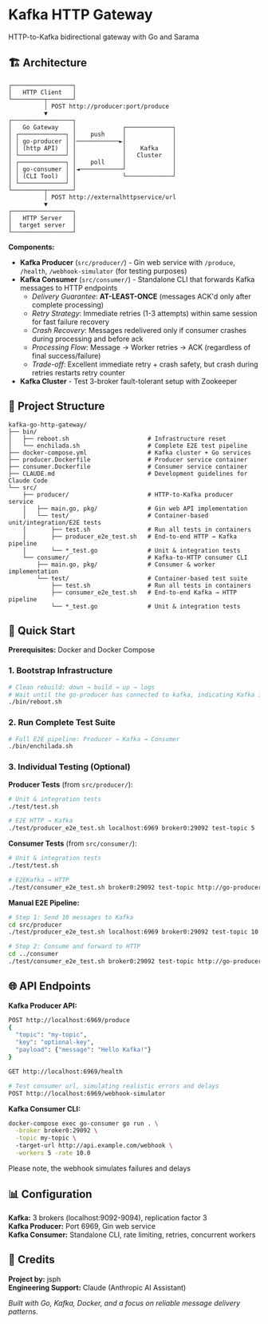 # Kafka HTTP Gateway

HTTP-to-Kafka bidirectional gateway with Go and Sarama

## 🏗️ Architecture

```
┌─────────────────┐
│   HTTP Client   │
└─────────┬───────┘
          │ POST http://producer:port/produce
          ▼
┌─────────────────┐             
│   Go Gateway    │             ┌─────────────┐
│ ┌─────────────┐ │    push     │             │
│ │ go-producer │ │────────────►│             │
│ │ (http API)  │ │             │    Kafka    │
│ └─────────────┘ │             │   Cluster   │
│ ┌─────────────┐ │    poll     │             │
│ │ go-consumer │ │◄────────────┘             │
│ │ (CLI Tool)  │ │             └─────────────┘
│ └─────────────┘ │
└─────────┬───────┘
          │ POST http://externalhttpservice/url
          ▼
┌─────────────────┐
│   HTTP Server   │
│  target server  │
└─────────────────┘
```

**Components:**
- **Kafka Producer** (`src/producer/`) - Gin web service with `/produce`, `/health`, `/webhook-simulator` (for testing purposes)
- **Kafka Consumer** (`src/consumer/`) - Standalone CLI that forwards Kafka messages to HTTP endpoints  
  - *Delivery Guarantee*: **AT-LEAST-ONCE** (messages ACK'd only after complete processing)
  - *Retry Strategy*: Immediate retries (1-3 attempts) within same session for fast failure recovery
  - *Crash Recovery*: Messages redelivered only if consumer crashes during processing and before ack
  - *Processing Flow*: Message → Worker retries → ACK (regardless of final success/failure)
  - *Trade-off*: Excellent immediate retry + crash safety, but crash during retries restarts retry counter
- **Kafka Cluster** - Test 3-broker fault-tolerant setup with Zookeeper

## 📁 Project Structure

```
kafka-go-http-gateway/
├── bin/
│   ├── reboot.sh                      # Infrastructure reset
│   └── enchilada.sh                   # Complete E2E test pipeline
├── docker-compose.yml                 # Kafka cluster + Go services
├── producer.Dockerfile                # Producer service container
├── consumer.Dockerfile                # Consumer service container
├── CLAUDE.md                          # Development guidelines for Claude Code
└── src/
    ├── producer/                      # HTTP-to-Kafka producer service
    │   ├── main.go, pkg/              # Gin web API implementation
    │   └── test/                      # Container-based unit/integration/E2E tests
    │       ├── test.sh                # Run all tests in containers
    │       ├── producer_e2e_test.sh   # End-to-end HTTP → Kafka pipeline
    │       └── *_test.go              # Unit & integration tests
    └── consumer/                      # Kafka-to-HTTP consumer CLI
        ├── main.go, pkg/              # Consumer & worker implementation
        └── test/                      # Container-based test suite
            ├── test.sh                # Run all tests in containers
            ├── consumer_e2e_test.sh   # End-to-end Kafka → HTTP pipeline
            └── *_test.go              # Unit & integration tests
```

## 🚀 Quick Start

**Prerequisites:** Docker and Docker Compose

### 1. Bootstrap Infrastructure
```bash
# Clean rebuild: down → build → up → logs
# Wait until the go-producer has connected to kafka, indicating Kafka is ready
./bin/reboot.sh 
```

### 2. Run Complete Test Suite  
```bash
# Full E2E pipeline: Producer → Kafka → Consumer
./bin/enchilada.sh 
```

### 3. Individual Testing (Optional)

**Producer Tests** (from `src/producer/`):
```bash
# Unit & integration tests
./test/test.sh 

# E2E HTTP → Kafka
./test/producer_e2e_test.sh localhost:6969 broker0:29092 test-topic 5   
```

**Consumer Tests** (from `src/consumer/`):  
```bash
# Unit & integration tests  
./test/test.sh 

# E2EKafka → HTTP  
./test/consumer_e2e_test.sh broker0:29092 test-topic http://go-producer:6969/webhook-simulator 30 3 2.0
```

**Manual E2E Pipeline:**
```bash
# Step 1: Send 10 messages to Kafka
cd src/producer
./test/producer_e2e_test.sh localhost:6969 broker0:29092 test-topic 10

# Step 2: Consume and forward to HTTP
cd ../consumer  
./test/consumer_e2e_test.sh broker0:29092 test-topic http://go-producer:6969/webhook-simulator 30 3 5.0
```

## 🌐 API Endpoints

**Kafka Producer API:**
```bash
POST http://localhost:6969/produce
{
  "topic": "my-topic", 
  "key": "optional-key",
  "payload": {"message": "Hello Kafka!"}
}

GET http://localhost:6969/health

# Test consumer url, simulating realistic errors and delays
POST http://localhost:6969/webhook-simulator  
```

**Kafka Consumer CLI:**
```bash
docker-compose exec go-consumer go run . \
  -broker broker0:29092 \
  -topic my-topic \  
  -target-url http://api.example.com/webhook \
  -workers 5 -rate 10.0
```

Please note, the webhook simulates failures and delays

## 📊 Configuration

**Kafka:** 3 brokers (localhost:9092-9094), replication factor 3  
**Kafka Producer:** Port 6969, Gin web service  
**Kafka Consumer:** Standalone CLI, rate limiting, retries, concurrent workers

## 👥 Credits

**Project by:** jsph  
**Engineering Support:** Claude (Anthropic AI Assistant)

*Built with Go, Kafka, Docker, and a focus on reliable message delivery patterns.*